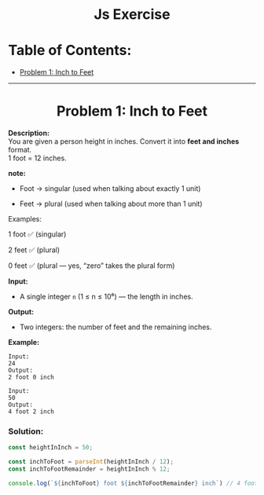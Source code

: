<h1 align="center">Js Exercise</h1>


<h1>Table of Contents:</h1>
<ul>
    <li><a href="#problem-1-inch-to-feet">Problem 1: Inch to Feet</a></li>
</ul>
<hr>

<h1 align="center" id="problem-1-inch-to-feet">Problem 1: Inch to Feet</h1>

**Description:**  
You are given a person height in inches. Convert it into **feet and inches** format.  
1 foot = 12 inches.  

**note:** 

- Foot → singular (used when talking about exactly 1 unit)

- Feet → plural (used when talking about more than 1 unit)

Examples:

1 foot ✅ (singular)

2 feet ✅ (plural)

0 feet ✅ (plural — yes, “zero” takes the plural form)

**Input:**  
- A single integer `n` (1 ≤ n ≤ 10⁶) — the length in inches.

**Output:**  
- Two integers: the number of feet and the remaining inches.

**Example:**

```
Input:
24
Output:
2 foot 0 inch
```

```
Input:
50
Output:
4 foot 2 inch
```

### Solution:

```js
const heightInInch = 50;

const inchToFoot = parseInt(heightInInch / 12);
const inchToFootRemainder = heightInInch % 12;

console.log(`${inchToFoot} foot ${inchToFootRemainder} inch`) // 4 foot 2 inch
```